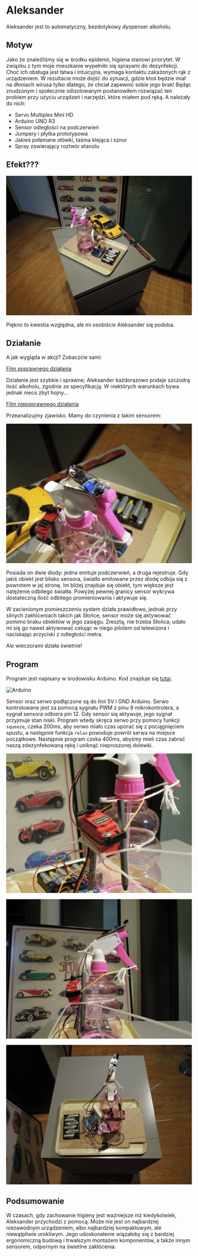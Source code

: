# Aleksander
Aleksander jest to automatyczny, bezdotykowy dyspenser alkoholu.

## Motyw
Jako że znaleźliśmy się w środku epidemii, higiena stanowi priorytet. W związku z tym moje mieszkanie wypełniło się sprayami do dezynfekcji. Choć ich obsługa jest łatwa i intuicyjna, wymaga kontaktu zakażonych rąk z urządzeniem. W rezultacie może dojść do sytuacji, gdzie ktoś będzie miał na dłoniach wirusa tylko dlatego, że chciał zapewnić sobie jego brak! Będąc znudzonym i społecznie odizolowanym postanowiłem rozwiązać ten problem przy użyciu urządzeń i narzędzi, które miałem pod ręką. A należały do nich:
- Servo Multiplex Mini HD
- Arduino UNO R3
- Sensor odległości na podczerwień
- Jumpery i płytka prototypowa
- Jakieś połamane ołówki, taśma klejąca i sznur
- Spray zawierający roztwór etanolu

## Efekt???

![Oszałamiający Efekt](Media/display.JPG)

Piękno to kwestia względna, ale mi osobiście Aleksander się podoba.

## Działanie

A jak wygląda w akcji? Zobaczcie sami:

[Film poprawnego działania](https://youtu.be/_JaegOjjDDQ)

Działanie jest szybkie i sprawne; Aleksander każdorazowo podaje szczodrą ilość alkoholu, zgodnie ze specyfikacją. W niektórych warunkach bywa jednak nieco zbyt hojny...

[Film niepoprawnego działania](https://youtu.be/lJuU_BZAH7c)

Przeanalizujmy zjawisko. Mamy do czynienia z takim sensorem:

![sensor](Media/sensor_closeup.JPG)

Posiada on dwie diody: jedna emituje podczerwień, a druga rejestruje. Gdy jakiś obiekt jest blisko sensora, światło emitowane przez diodę odbija się z powrotem w jej stronę. Im bliżej znajduje się obiekt, tym większe jest natężenie odbitego światła. Powyżej pewnej granicy sensor wykrywa dostateczną ilość odbitego promieniowania i aktywuje się.

W zacienionym pomieszczeniu system działa prawidłowo, jednak przy silnych zakłóceniach takich jak Słońce, sensor może się aktywować pomimo braku obiektów w jego zasięgu. Zresztą, nie trzeba Słońca; udało mi się go nawet aktywować celując w niego pilotem od telewizora i naciskając przyciski z odległości metra.

Ale wieczorami działa świetnie!

## Program
Program jest napisany w środowisku Arduino. Kod znajduje się [tutaj](Program/aleksander/aleksander.ino).

![Arduino](Media/arduino_closeup.JPG)

Sensor oraz serwo podłączone są do linii 5V i GND Arduino. Serwo kontrolowane jest za pomocą sygnału PWM z pinu 9 mikrokontrolera, a sygnał sensora odbiera pin 12. Gdy sensor się aktywuje, jego sygnał przyjmuje stan niski. Program wtedy skręca serwo przy pomocy funkcji `squeeze`, czeka 200ms, aby serwo miało czas uporać się z pociągnięciem spustu, a następnie funkcja `relax` powoduje powrót serwa na miejsce początkowe. Następnie program czeka 400ms, abyśmy mieli czas zabrać naszą zdezynfekowaną rękę i uniknąć nieproszonej dolewki.

![Serwo](Media/servo_closeup.JPG)

![Profil](Media/profile.JPG)

![Z lotu ptaka](Media/birdseye.JPG)

## Podsumowanie
W czasach, gdy zachowanie higieny jest ważniejsze niż kiedykolwiek, Aleksander przychodzi z pomocą. Może nie jest on najbardziej niezawodnym urządzeniem, albo najbardziej kompaktowym, ale niewątpliwie urokliwym. Jego udoskonalenie wiązałoby się z bardziej ergonomiczną budową i trwalszym montażem komponentów, a także innym sensorem, odpornym na świetlne zakłócenia.

